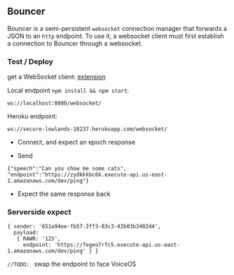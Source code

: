 ## Bouncer

Bouncer is a semi-persistent `websocket` connection manager that forwards a JSON to an `http` endpoint. To use it, a websocket client must first establish a connection to Bouncer through a websocket.

### Test / Deploy

get a WebSocket client: [extension](https://chrome.google.com/webstore/detail/simple-websocket-client/pfdhoblngboilpfeibdedpjgfnlcodoo/related?hl=en)

Local endpoint `npm install && npm start`:
```
ws://localhost:8080/websocket/
```

Heroku endpoint:
```
ws://secure-lowlands-10237.herokuapp.com/websocket/
```

- Connect, and expect an epoch response

- Send
```
{"speech":"Can you show me some cats", "endpoint":"https://zydkkkbc6k.execute-api.us-east-1.amazonaws.com/dev/ping"}
```

- Expect the same response back

### Serverside expect

```
{ sender: '651a94ee-fb57-2ff3-03c3-42b03b3402d4',
  payload:
   { RAWR: '125',
     endpoint: 'https://7egeo7rfc5.execute-api.us-east-1.amazonaws.com/dev/ping' } }
```

`//TODO: ` swap the endpoint to face VoiceOS
